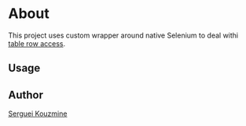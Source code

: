 About
=====
This project uses custom wrapper around native Selenium to deal withi [table row access](http://stackoverflow.com/questions/6198947/how-to-get-text-from-each-cell-of-an-html-table).

Usage
-----



Author
------
[Serguei Kouzmine](kouzmine_serguei@yahoo.com)



